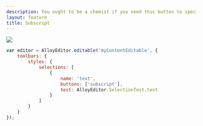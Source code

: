 ```yaml
---
description: You ought to be a chemist if you need this button to specify the number of atoms in a chemical formula!
layout: feature
title: Subscript
---
```

<div class="thumbnail">
  <img class="img img-polaroid" src="/images/features/button-subscript.gif"/>
</div>

```javascript
var editor = AlloyEditor.editable('myContentEditable', {
	toolbars: {
		styles: {
			selections: [
				{
					name: 'text',
					buttons: ['subscript'],
					test: AlloyEditor.SelectionTest.text
				}
			]
		}
	}
});
```